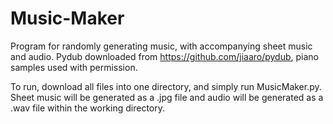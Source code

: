 # Music-Maker
Program for randomly generating music, with accompanying sheet music and audio.
Pydub downloaded from https://github.com/jiaaro/pydub, piano samples used with permission.

To run, download all files into one directory, and simply run MusicMaker.py.
Sheet music will be generated as a .jpg file and audio will be generated as a .wav file within the working directory.
